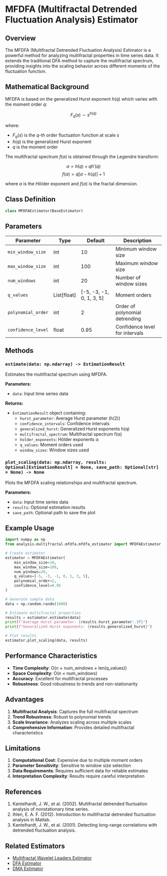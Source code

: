 # MFDFA (Multifractal Detrended Fluctuation Analysis) Estimator

## Overview

The MFDFA (Multifractal Detrended Fluctuation Analysis) Estimator is a powerful method for analyzing multifractal properties in time series data. It extends the traditional DFA method to capture the multifractal spectrum, providing insights into the scaling behavior across different moments of the fluctuation function.

## Mathematical Background

MFDFA is based on the generalized Hurst exponent $h(q)$ which varies with the moment order $q$:

$$F_q(s) \sim s^{h(q)}$$

where:
- $F_q(s)$ is the $q$-th order fluctuation function at scale $s$
- $h(q)$ is the generalized Hurst exponent
- $q$ is the moment order

The multifractal spectrum $f(\alpha)$ is obtained through the Legendre transform:

$$\alpha = h(q) + qh'(q)$$
$$f(\alpha) = q[\alpha - h(q)] + 1$$

where $\alpha$ is the Hölder exponent and $f(\alpha)$ is the fractal dimension.

## Class Definition

```python
class MFDFAEstimator(BaseEstimator)
```

## Parameters

| Parameter | Type | Default | Description |
|-----------|------|---------|-------------|
| `min_window_size` | int | 10 | Minimum window size |
| `max_window_size` | int | 100 | Maximum window size |
| `num_windows` | int | 20 | Number of window sizes |
| `q_values` | List[float] | [-5, -3, -1, 0, 1, 3, 5] | Moment orders |
| `polynomial_order` | int | 2 | Order of polynomial detrending |
| `confidence_level` | float | 0.95 | Confidence level for intervals |

## Methods

### `estimate(data: np.ndarray) -> EstimationResult`

Estimates the multifractal spectrum using MFDFA.

**Parameters:**
- `data`: Input time series data

**Returns:**
- `EstimationResult` object containing:
  - `hurst_parameter`: Average Hurst parameter (h(2))
  - `confidence_intervals`: Confidence intervals
  - `generalized_hurst`: Generalized Hurst exponents h(q)
  - `multifractal_spectrum`: Multifractal spectrum f(α)
  - `holder_exponents`: Hölder exponents α
  - `q_values`: Moment orders used
  - `window_sizes`: Window sizes used

### `plot_scaling(data: np.ndarray, results: Optional[EstimationResult] = None, save_path: Optional[str] = None) -> None`

Plots the MFDFA scaling relationships and multifractal spectrum.

**Parameters:**
- `data`: Input time series data
- `results`: Optional estimation results
- `save_path`: Optional path to save the plot

## Example Usage

```python
import numpy as np
from analysis.multifractal.mfdfa.mfdfa_estimator import MFDFAEstimator

# Create estimator
estimator = MFDFAEstimator(
    min_window_size=10,
    max_window_size=100,
    num_windows=20,
    q_values=[-5, -3, -1, 0, 1, 3, 5],
    polynomial_order=2,
    confidence_level=0.95
)

# Generate sample data
data = np.random.randn(1000)

# Estimate multifractal properties
results = estimator.estimate(data)
print(f"Average Hurst parameter: {results.hurst_parameter:.3f}")
print(f"Generalized Hurst exponents: {results.generalized_hurst}")

# Plot results
estimator.plot_scaling(data, results)
```

## Performance Characteristics

- **Time Complexity**: O(n × num_windows × len(q_values))
- **Space Complexity**: O(n × num_windows)
- **Accuracy**: Excellent for multifractal processes
- **Robustness**: Good robustness to trends and non-stationarity

## Advantages

1. **Multifractal Analysis**: Captures the full multifractal spectrum
2. **Trend Robustness**: Robust to polynomial trends
3. **Scale Invariance**: Analyzes scaling across multiple scales
4. **Comprehensive Information**: Provides detailed multifractal characteristics

## Limitations

1. **Computational Cost**: Expensive due to multiple moment orders
2. **Parameter Sensitivity**: Sensitive to window size selection
3. **Data Requirements**: Requires sufficient data for reliable estimates
4. **Interpretation Complexity**: Results require careful interpretation

## References

1. Kantelhardt, J. W., et al. (2002). Multifractal detrended fluctuation analysis of nonstationary time series.
2. Ihlen, E. A. F. (2012). Introduction to multifractal detrended fluctuation analysis in Matlab.
3. Kantelhardt, J. W., et al. (2001). Detecting long-range correlations with detrended fluctuation analysis.

## Related Estimators

- [Multifractal Wavelet Leaders Estimator](wavelet_leaders.md)
- [DFA Estimator](../temporal/dfa.md)
- [DMA Estimator](../temporal/dma.md)
